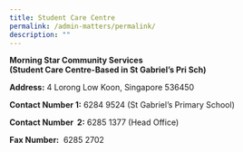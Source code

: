 ```yaml
---
title: Student Care Centre
permalink: /admin-matters/permalink/
description: ""
---
```

**Morning Star Community Services  
(Student Care Centre-Based in St Gabriel’s Pri Sch)**

**Address:** 4 Lorong Low Koon, Singapore 536450

**Contact Number 1:** 6284 9524 (St Gabriel’s Primary School)

**Contact Number  2:** 6285 1377 (Head Office)

**Fax Number:**  6285 2702 